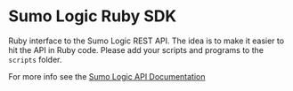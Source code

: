 Sumo Logic Ruby SDK
===================

Ruby interface to the Sumo Logic REST API.  The idea is to make it easier to
hit the API in Ruby code.  Please add your scripts and programs to the `scripts`
folder.

For more info see the [Sumo Logic API Documentation](https://github.com/SumoLogic/sumo-api-doc/wiki)